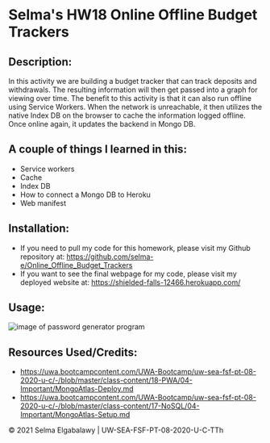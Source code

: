 # Selma's HW18 Online Offline Budget Trackers

## Description:

In this activity we are building a budget tracker that can track deposits and withdrawals. The resulting information will then get passed into a graph for viewing over time. The benefit to this activity is that it can also run offline using Service Workers. When the network is unreachable, it then utilizes the native Index DB on the browser to cache the information logged offline. Once online again, it updates the backend in Mongo DB.

## A couple of things I learned in this:

- Service workers
- Cache
- Index DB
- How to connect a Mongo DB to Heroku
- Web manifest

## Installation:

- If you need to pull my code for this homework, please visit my Github repository at: https://github.com/selma-e/Online_Offline_Budget_Trackers
- If you want to see the final webpage for my code, please visit my deployed website at: https://shielded-falls-12466.herokuapp.com/

## Usage:

<img src="./Assets/screenshot1.png" alt="image of password generator program">

## Resources Used/Credits:

- https://uwa.bootcampcontent.com/UWA-Bootcamp/uw-sea-fsf-pt-08-2020-u-c/-/blob/master/class-content/18-PWA/04-Important/MongoAtlas-Deploy.md
- https://uwa.bootcampcontent.com/UWA-Bootcamp/uw-sea-fsf-pt-08-2020-u-c/-/blob/master/class-content/17-NoSQL/04-Important/MongoAtlas-Setup.md

© 2021 Selma Elgabalawy | UW-SEA-FSF-PT-08-2020-U-C-TTh
